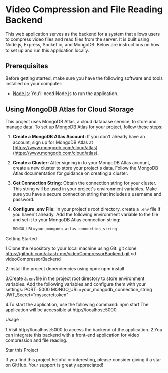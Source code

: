 # Video Compression and File Reading Backend

This web application serves as the backend for a system that allows users to compress video files and read files from the server. It is built using Node.js, Express, Socket.io, and MongoDB. Below are instructions on how to set up and run this application locally.

## Prerequisites

Before getting started, make sure you have the following software and tools installed on your computer:

- [Node.js](https://nodejs.org/): You'll need Node.js to run the application.

## Using MongoDB Atlas for Cloud Storage

This project uses MongoDB Atlas, a cloud database service, to store and manage data. To set up MongoDB Atlas for your project, follow these steps:

1. **Create a MongoDB Atlas Account:** If you don't already have an account, sign up for MongoDB Atlas at [https://www.mongodb.com/cloud/atlas](https://www.mongodb.com/cloud/atlas).

2. **Create a Cluster:** After signing in to your MongoDB Atlas account, create a new cluster to store your project's data. Follow the MongoDB Atlas documentation for guidance on creating a cluster.

3. **Get Connection String:** Obtain the connection string for your cluster. This string will be used in your project's environment variables. Make sure you have a secure connection string that includes a username and password.

4. **Configure .env File:** In your project's root directory, create a `.env` file if you haven't already. Add the following environment variable to the file and set it to your MongoDB Atlas connection string:

   ```plaintext
   MONGO_URL=your_mongodb_atlas_connection_string

Getting Started

1.Clone the repository to your local machine using Git:
git clone https://github.com/akash-mn/videoCompressorBackend.git
cd videoCompressorBackend

2.Install the project dependencies using npm:
npm install

3.Create a`.env`file in the project root directory to store environment variables. Add the following variables and configure them with your settings:
PORT=5000
MONGO_URL=your_mongodb_connection_string
JWT_Secret="mysecrettoken"

4.To start the application, use the following command:
npm start
The application will be accessible at http://localhost:5000.

Usage

1.Visit http://localhost:5000 to access the backend of the application.
2.You can integrate this backend with a front-end application for video compression and file reading.

Star this Project

If you find this project helpful or interesting, please consider giving it a star on GitHub. Your support is greatly appreciated!

